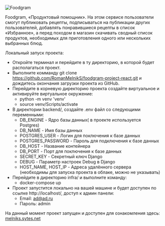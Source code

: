 ![Foodgram](https://github.com/RomanMelnikS/foodgram-project-react/actions/workflows/main.yml/badge.svg)

Foodgram, «Продуктовый помощник».
На этом сервисе пользователи смогут публиковать рецепты, подписываться на публикации других пользователей,
добавлять понравившиеся рецепты в список «Избранное», а перед походом в магазин скачивать сводный список продуктов,
необходимых для приготовления одного или нескольких выбранных блюд.

Локальный запуск проекта:

- Откройте терминал и перейдите в ту директорию, в которой будет располагаться проект.
- Выполните комманду git clone https://github.com/RomanMelnikS/foodgram-project-react.git и дождитесь окончания загрузки проекта из
GitHub.
- Перейдите в корневую директорию проекта создайте виртуальное и активируйте виртуальное окружение:
    - python -m venv 'venv'
    - source venv/Scripts/activate
- В директории backend/, создайте .env файл со следующими переменными:
    - DB_ENGINE - Ядро базы данных( в проекте используется Postgres)
    - DB_NAME - Имя базы данных
    - POSTGRES_USER - Логин для поключения к базе данных
    - POSTGRES_PASSWORD - Пароль для подключения к базе данных
    - DB_HOST - Название контейнера
    - DB_PORT - Порт для поключения к базе данных
    - SECRET_KEY - Секретный ключ Django
    - DEBUG - Параметр настроек Debug в Django
    - HOST_NAME, HOST_IP - Адреса удалённого сервера (необходимы для запуска проекта в облаке, можно не указывать)
- Перейдите в директорию infra/ и выполните команду:
    - docker-compose up
- Проект запустится локально на вашей машине и будет доступен по ссылке http://localhost/, доступ к админ панели:
    - Email: ad@ad.ru
    - Пароль: admin

На данный момент проект запущен и доступен для ознакомления здесь: [melniks.sytes.net](http://melniks.sytes.net/)
